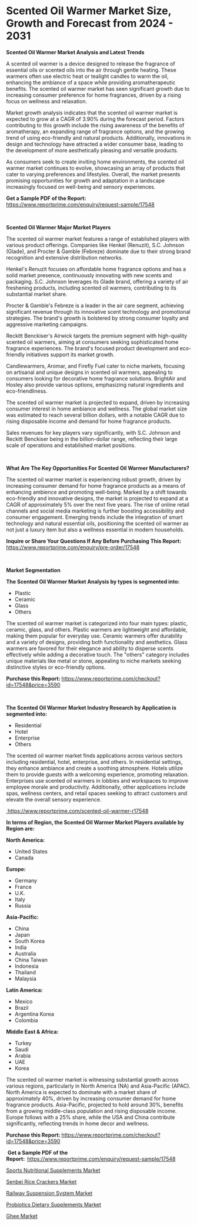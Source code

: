 <p><h1>Scented Oil Warmer Market Size, Growth and Forecast from 2024 - 2031</h1></p><p><strong>Scented Oil Warmer Market Analysis and Latest Trends</strong></p>
<p><p>A scented oil warmer is a device designed to release the fragrance of essential oils or scented oils into the air through gentle heating. These warmers often use electric heat or tealight candles to warm the oil, enhancing the ambiance of a space while providing aromatherapeutic benefits. The scented oil warmer market has seen significant growth due to increasing consumer preference for home fragrances, driven by a rising focus on wellness and relaxation.</p><p>Market growth analysis indicates that the scented oil warmer market is expected to grow at a CAGR of 3.90% during the forecast period. Factors contributing to this growth include the rising awareness of the benefits of aromatherapy, an expanding range of fragrance options, and the growing trend of using eco-friendly and natural products. Additionally, innovations in design and technology have attracted a wider consumer base, leading to the development of more aesthetically pleasing and versatile products. </p><p>As consumers seek to create inviting home environments, the scented oil warmer market continues to evolve, showcasing an array of products that cater to varying preferences and lifestyles. Overall, the market presents promising opportunities for growth and adaptation in a landscape increasingly focused on well-being and sensory experiences.</p></p>
<p><strong>Get a Sample PDF of the Report:&nbsp;</strong> <a href="https://www.reportprime.com/enquiry/request-sample/17548?utm_campaign=1140&utm_medium=2&utm_source=Github&utm_content=ia&utm_term=19112024&utm_id=scented-oil-warmer">https://www.reportprime.com/enquiry/request-sample/17548</a></p>
<p>&nbsp;</p>
<p><strong>Scented Oil Warmer Major Market Players</strong></p>
<p><p>The scented oil warmer market features a range of established players with various product offerings. Companies like Henkel (Renuzit), S.C. Johnson (Glade), and Procter & Gamble (Febreze) dominate due to their strong brand recognition and extensive distribution networks.</p><p>Henkel's Renuzit focuses on affordable home fragrance options and has a solid market presence, continuously innovating with new scents and packaging. S.C. Johnson leverages its Glade brand, offering a variety of air freshening products, including scented oil warmers, contributing to its substantial market share.</p><p>Procter & Gamble's Febreze is a leader in the air care segment, achieving significant revenue through its innovative scent technology and promotional strategies. The brand's growth is bolstered by strong consumer loyalty and aggressive marketing campaigns. </p><p>Reckitt Benckiser's Airwick targets the premium segment with high-quality scented oil warmers, aiming at consumers seeking sophisticated home fragrance experiences. The brand's focused product development and eco-friendly initiatives support its market growth.</p><p>Candlewarmers, Aromar, and Firefly Fuel cater to niche markets, focusing on artisanal and unique designs in scented oil warmers, appealing to consumers looking for decorative home fragrance solutions. BrightAir and Hosley also provide various options, emphasizing natural ingredients and eco-friendliness.</p><p>The scented oil warmer market is projected to expand, driven by increasing consumer interest in home ambiance and wellness. The global market size was estimated to reach several billion dollars, with a notable CAGR due to rising disposable income and demand for home fragrance products.</p><p>Sales revenues for key players vary significantly, with S.C. Johnson and Reckitt Benckiser being in the billion-dollar range, reflecting their large scale of operations and established market positions.</p></p>
<p>&nbsp;</p>
<p><strong>What Are The Key Opportunities For Scented Oil Warmer Manufacturers?</strong></p>
<p><p>The scented oil warmer market is experiencing robust growth, driven by increasing consumer demand for home fragrance products as a means of enhancing ambience and promoting well-being. Marked by a shift towards eco-friendly and innovative designs, the market is projected to expand at a CAGR of approximately 5% over the next five years. The rise of online retail channels and social media marketing is further boosting accessibility and consumer engagement. Emerging trends include the integration of smart technology and natural essential oils, positioning the scented oil warmer as not just a luxury item but also a wellness essential in modern households.</p></p>
<p><strong>Inquire or Share Your Questions If Any Before Purchasing This Report:</strong> <a href="https://www.reportprime.com/enquiry/pre-order/17548?utm_campaign=1140&utm_medium=2&utm_source=Github&utm_content=ia&utm_term=19112024&utm_id=scented-oil-warmer">https://www.reportprime.com/enquiry/pre-order/17548</a></p>
<p>&nbsp;</p>
<p><strong>Market Segmentation</strong></p>
<p><strong>The Scented Oil Warmer Market Analysis by types is segmented into:</strong></p>
<p><ul><li>Plastic</li><li>Ceramic</li><li>Glass</li><li>Others</li></ul></p>
<p><p>The scented oil warmer market is categorized into four main types: plastic, ceramic, glass, and others. Plastic warmers are lightweight and affordable, making them popular for everyday use. Ceramic warmers offer durability and a variety of designs, providing both functionality and aesthetics. Glass warmers are favored for their elegance and ability to disperse scents effectively while adding a decorative touch. The "others" category includes unique materials like metal or stone, appealing to niche markets seeking distinctive styles or eco-friendly options.</p></p>
<p><strong>Purchase this Report:&nbsp;</strong><a href="https://www.reportprime.com/checkout?id=17548&price=3590&utm_campaign=1140&utm_medium=2&utm_source=Github&utm_content=ia&utm_term=19112024&utm_id=scented-oil-warmer">https://www.reportprime.com/checkout?id=17548&price=3590</a></p>
<p>&nbsp;</p>
<p><strong>The Scented Oil Warmer Market Industry Research by Application is segmented into:</strong></p>
<p><ul><li>Residential</li><li>Hotel</li><li>Enterprise</li><li>Others</li></ul></p>
<p><p>The scented oil warmer market finds applications across various sectors including residential, hotel, enterprise, and others. In residential settings, they enhance ambiance and create a soothing atmosphere. Hotels utilize them to provide guests with a welcoming experience, promoting relaxation. Enterprises use scented oil warmers in lobbies and workspaces to improve employee morale and productivity. Additionally, other applications include spas, wellness centers, and retail spaces seeking to attract customers and elevate the overall sensory experience.</p></p>
<p><a href="https://www.reportprime.com/scented-oil-warmer-r17548?utm_campaign=1140&utm_medium=2&utm_source=Github&utm_content=ia&utm_term=19112024&utm_id=scented-oil-warmer">&nbsp;https://www.reportprime.com/scented-oil-warmer-r17548</a></p>
<p><strong>In terms of Region, the Scented Oil Warmer Market Players available by Region are:</strong></p>
<p>
    <p> <strong> North America: </strong>
        <ul>
            <li>United States</li>
            <li>Canada</li>
        </ul>
        </p> 
    <p> <strong> Europe: </strong>
        <ul>
            <li>Germany</li>
            <li>France</li>
            <li>U.K.</li>
            <li>Italy</li>
            <li>Russia</li>
        </ul>
        </p> 
    <p> <strong> Asia-Pacific: </strong>
        <ul>
            <li>China</li>
            <li>Japan</li>
            <li>South Korea</li>
            <li>India</li>
            <li>Australia</li>
            <li>China Taiwan</li>
            <li>Indonesia</li>
            <li>Thailand</li>
            <li>Malaysia</li>
        </ul>
        </p> 
    <p> <strong> Latin America: </strong>
        <ul>
            <li>Mexico</li>
            <li>Brazil</li>
            <li>Argentina Korea</li>
            <li>Colombia</li>
        </ul>
        </p> 
    <p> <strong> Middle East & Africa: </strong>
        <ul>
            <li>Turkey</li>
            <li>Saudi</li>
            <li>Arabia</li>
            <li>UAE</li>
            <li>Korea</li>
        </ul>
    </p>
    </p>
<p><p>The scented oil warmer market is witnessing substantial growth across various regions, particularly in North America (NA) and Asia-Pacific (APAC). North America is expected to dominate with a market share of approximately 40%, driven by increasing consumer demand for home fragrance products. Asia-Pacific, projected to hold around 30%, benefits from a growing middle-class population and rising disposable income. Europe follows with a 25% share, while the USA and China contribute significantly, reflecting trends in home decor and wellness.</p></p>
<p><strong>Purchase this Report: </strong><a href="https://www.reportprime.com/checkout?id=17548&price=3590&utm_campaign=1140&utm_medium=2&utm_source=Github&utm_content=ia&utm_term=19112024&utm_id=scented-oil-warmer">https://www.reportprime.com/checkout?id=17548&price=3590</a></p>
<p>&nbsp;<strong>Get a Sample PDF of the Report:&nbsp;&nbsp;</strong><a href="https://www.reportprime.com/enquiry/request-sample/17548?utm_campaign=1140&utm_medium=2&utm_source=Github&utm_content=ia&utm_term=19112024&utm_id=scented-oil-warmer">https://www.reportprime.com/enquiry/request-sample/17548</a></p>
<p><strong></strong></p>
<p><p><a href="https://www.linkedin.com/pulse/global-perspectives-sports-nutritional-supplements-market-trends-ixnhe?utm_campaign=1140&utm_medium=2&utm_source=Github&utm_content=ia&utm_term=19112024&utm_id=scented-oil-warmer">Sports Nutritional Supplements Market</a></p><p><a href="https://issuu.com/reportprime-2/docs/senbei-rice-crackers-market-size-20_7fa47fdae0cd6d?utm_campaign=1140&utm_medium=2&utm_source=Github&utm_content=ia&utm_term=19112024&utm_id=scented-oil-warmer">Senbei Rice Crackers Market</a></p><p><a href="https://issuu.com/reportprime-2/docs/railway-suspension-system-market-si_f6a2c735a298ec?utm_campaign=1140&utm_medium=2&utm_source=Github&utm_content=ia&utm_term=19112024&utm_id=scented-oil-warmer">Railway Suspension System Market</a></p><p><a href="https://www.linkedin.com/pulse/probiotics-dietary-supplements-market-size-status-forecast-2024-2031-okyse?utm_campaign=1140&utm_medium=2&utm_source=Github&utm_content=ia&utm_term=19112024&utm_id=scented-oil-warmer">Probiotics Dietary Supplements Market</a></p><p><a href="https://www.linkedin.com/pulse/ghee-industry-insights-report-analyzing-market-trends-applications-hsape?utm_campaign=1140&utm_medium=2&utm_source=Github&utm_content=ia&utm_term=19112024&utm_id=scented-oil-warmer">Ghee Market</a></p></p>